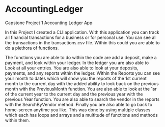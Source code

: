 # AccountingLedger
Capstone Project 1 Accounting Ledger App


In this Project I created a CLI application. With this application you can track all financial transactions for a 
business or for personal use. You can see all the transactions in the transactions.csv file. Within this could you are able to do a plethora of functions.

The functions you are able to do within the code are add a deposit, make a payment, and look within your ledger. In the ledger you are also able to Look at all
your entries. You are also able to look at your deposits, payments, and any reports within the ledger. Within the Reports you can see your month to dates which will show you the reports of the 1st current month 
to the current day with the added ability to look back on the previous month with the PreviousMonth function. You are also able to look at the 1sr of the current year 
to the current day and the previous year with the previous Year function. You are also able to search the vendor in the reports with the SearchByVendor method. Finally 
you are also able to go back to home-screen anytime you like. This was done by using multiple classes which each has loops and arrays and a multitude of functions and 
methods within them. 
